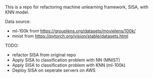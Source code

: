 This is a repo for refactoring machine unlearning framework, SISA, with KNN model.

Data source: 
- ml-100k from https://grouplens.org/datasets/movielens/100k/
- mnist from https://pytorch.org/vision/stable/datasets.html

TODO:
- refactor SISA from original repo
- Apply SISA to classification problem with NN (MNIST)
- Apply SISA to classification problem with KNN (ml-100k)
- Deploy SISA on seperate servers on AWS
